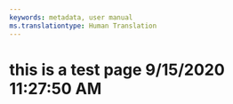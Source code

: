 ```yaml
---
keywords: metadata, user manual
ms.translationtype: Human Translation
---
```

# this is a test page 9/15/2020 11:27:50 AM